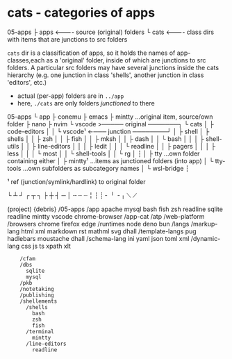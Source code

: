 # cats - categories of apps

05-apps
├ apps   <---- source (original) folders
└ cats   <---- class dirs with items that are junctions to src folders


`cats` dir is a classification of apps, so it holds the names of app-classes,each as a 'original' folder, inside of which are junctions to src folders. A particular src folders may have several junctions inside the cats hierarchy (e.g. one junction in class 'shells', another junction in class 'editors', etc.)



- actual (per-app) folders are in `../app`
- here, `./cats` are only folders *junctioned* to there

05-apps
└ app
  ├ conemu
  ├ emacs
  ├ mintty             ...original item, source/own folder
  ├ nano
  ├ nvim
  └ vscode             >───── original ───────┐
    └ cats                                    │
      ├ code-editors                          │
      │ └ vscode¹      <-─── junction ────────┘
      │
      ├ shell
      │ ├ shells
      │ │ ├ zsh
      │ │ ├ fish
      │ │ ├ mksh
      │ │ ├ dash
      │ │ └ bash
      │ │
      │ ├ shell-utils
      │ │ ├ line-editors
      │ │ │ ├ ledit
      │ │ │ └ readline
      │ │ ├ pagers
      │ │ │ ├ less
      │ │ │ └ most
      │ │ └ shell-tools
      │ │   └ rg
      │ ┆
      │
      ├ tty               ...own folder containing either
      │ ├ mintty¹         ...items as junctioned folders (into app)
      │ └ tty-tools       ...own subfolders as subcategory names
      │   └ wsl-bridge
      ┆


¹ ref (junction/symlink/hardlink) to original folder



└ ┴ ┘ ┌ ┬ ┐ ├ ┼ ┤ ─ │ ╌ ┄ ┈ ╎ ┆ ┊ ╴ ╵ ╶  ╷ ⟍ ⟋



(project)
  {debris}
    /05-apps
      /app
        apache
        mysql
        bash
        fish
        zsh
        readline
        sqlite
        readline
        mintty
        vscode
        chrome-browser
      /app-cat
        /atp
        /web-platform
          /browsers
            chrome
            firefox
            edge
          /runtimes
            node
            deno
            bun
          /langs
            /markup-lang
              html
              xml
              markdown
              rst
              mathml
              svg
              dhall
              /template-langs
                pug
                hadlebars
                moustache
                dhall
            /schema-lang
              ini
              yaml
              json
              toml
              xml
            /dynamic-lang
              css
              js
              ts
              xpath
              xlt
          
        /cfam
        /dbs
          sqlite
          mysql
        /pkb
        /notetaking
        /publishing
        /shellements
          /shells
            bash
            zsh
            fish
          /terminal
            mintty
          /line-editors
            readline
